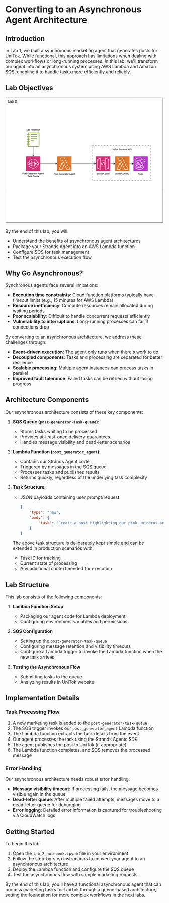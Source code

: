 # Converting to an Asynchronous Agent Architecture

## Introduction

In Lab 1, we built a synchronous marketing agent that generates posts for UniTok. While functional, this approach has limitations when dealing with complex workflows or long-running processes. In this lab, we'll transform our agent into an asynchronous system using AWS Lambda and Amazon SQS, enabling it to handle tasks more efficiently and reliably.

## Lab Objectives

![lab overview](./lab2.png)

By the end of this lab, you will:
- Understand the benefits of asynchronous agent architectures
- Package your Strands Agent into an AWS Lambda function
- Configure SQS for task management
- Test the asynchronous execution flow

## Why Go Asynchronous?

Synchronous agents face several limitations:
- **Execution time constraints**: Cloud function platforms typically have timeout limits (e.g., 15 minutes for AWS Lambda)
- **Resource inefficiency**: Compute resources remain allocated during waiting periods
- **Poor scalability**: Difficult to handle concurrent requests efficiently
- **Vulnerability to interruptions**: Long-running processes can fail if connections drop

By converting to an asynchronous architecture, we address these challenges through:
- **Event-driven execution**: The agent only runs when there's work to do
- **Decoupled components**: Tasks and processing are separated for better resilience
- **Scalable processing**: Multiple agent instances can process tasks in parallel
- **Improved fault tolerance**: Failed tasks can be retried without losing progress

## Architecture Components

Our asynchronous architecture consists of these key components:

1. **SQS Queue (`post-generator-task-queue`)**: 
   - Stores tasks waiting to be processed
   - Provides at-least-once delivery guarantees
   - Handles message visibility and dead-letter scenarios

2. **Lambda Function (`post_generator_agent`)**:
   - Contains our Strands Agent code
   - Triggered by messages in the SQS queue
   - Processes tasks and publishes results
   - Returns quickly, regardless of the underlying task complexity

3. **Task Structure**:
   - JSON payloads containing user prompt/request
        ```json
        {
            "type": "new",
            "body": {
                "task": "Create a post highlighting our pink unicorns and what makes them special."
            }
        }
        ```
    The above task structure is delibarately kept simple and can be extended in production scenarios with:
   - Task ID for tracking
   - Current state of processing
   - Any additional context needed for execution

## Lab Structure

This lab consists of the following components:

1. **Lambda Function Setup**
   - Packaging our agent code for Lambda deployment
   - Configuring environment variables and permissions

2. **SQS Configuration**
   - Setting up the `post-generator-task-queue`
   - Configuring message retention and visibility timeouts
   - Configure a Lambda trigger to invoke the Lambda function when the new task arrives

3. **Testing the Asynchronous Flow**
   - Submitting tasks to the queue
   - Analyzing results in UniTok website

## Implementation Details

### Task Processing Flow

1. A new marketing task is added to the `post-generator-task-queue`
2. The SQS trigger invokes our `post_generator_agent` Lambda function
3. The Lambda function extracts the task details from the event
4. Our agent processes the task using the Strands Agents SDK
5. The agent publishes the post to UniTok (if appropriate)
6. The Lambda function completes, and SQS removes the processed message

### Error Handling

Our asynchronous architecture needs robust error handling:

- **Message visibility timeout**: If processing fails, the message becomes visible again in the queue
- **Dead-letter queue**: After multiple failed attempts, messages move to a dead-letter queue for debugging
- **Error logging**: Detailed error information is captured for troubleshooting via CloudWatch logs

## Getting Started

To begin this lab:

1. Open the `lab_2_notebook.ipynb` file in your environment
2. Follow the step-by-step instructions to convert your agent to an asynchronous architecture
3. Deploy the Lambda function and configure the SQS queue
4. Test the asynchronous flow with sample marketing requests

By the end of this lab, you'll have a functional asynchronous agent that can process marketing tasks for UniTok through a queue-based architecture, setting the foundation for more complex workflows in the next labs.